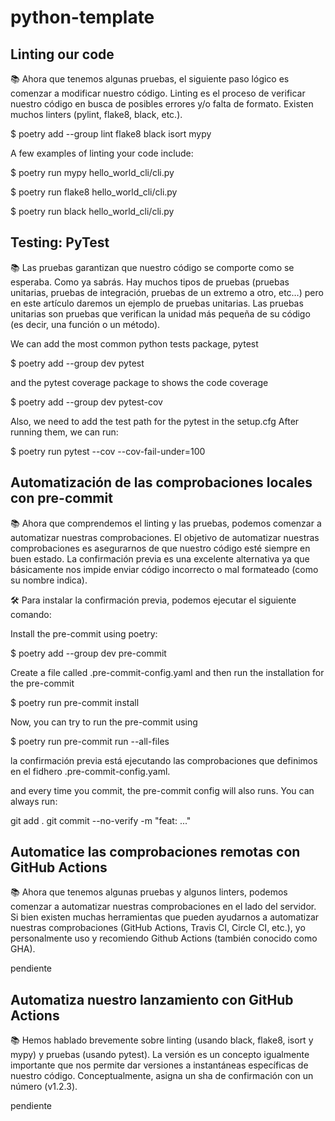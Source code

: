 # python-template

## Linting our code

📚 Ahora que tenemos algunas pruebas, el siguiente paso lógico es comenzar a modificar nuestro código. Linting es el proceso de verificar nuestro código en busca de posibles errores y/o falta de formato. Existen muchos linters (pylint, flake8, black, etc.).

$ poetry add --group lint flake8 black isort mypy

A few examples of linting your code include:

$ poetry run mypy hello_world_cli/cli.py

$ poetry run flake8 hello_world_cli/cli.py

$ poetry run black hello_world_cli/cli.py

## Testing: PyTest

📚 Las pruebas garantizan que nuestro código se comporte como se esperaba. Como ya sabrás. Hay muchos tipos de pruebas (pruebas unitarias, pruebas de integración, pruebas de un extremo a otro, etc…) pero en este artículo daremos un ejemplo de pruebas unitarias. Las pruebas unitarias son pruebas que verifican la unidad más pequeña de su código (es decir, una función o un método).

We can add the most common python tests package, pytest

$ poetry add --group dev pytest

and the pytest coverage package to shows the code coverage

$ poetry add --group dev pytest-cov

Also, we need to add the test path for the pytest in the setup.cfg
After running them, we can run:

$ poetry run pytest --cov --cov-fail-under=100

## Automatización de las comprobaciones locales con pre-commit

📚 Ahora que comprendemos el linting y las pruebas, podemos comenzar a automatizar nuestras comprobaciones. El objetivo de automatizar nuestras comprobaciones es asegurarnos de que nuestro código esté siempre en buen estado. La confirmación previa es una excelente alternativa ya que básicamente nos impide enviar código incorrecto o mal formateado (como su nombre indica).

🛠️ Para instalar la confirmación previa, podemos ejecutar el siguiente comando:

Install the pre-commit using poetry:

$ poetry add --group dev pre-commit

Create a file called .pre-commit-config.yaml and then run the installation for the pre-commit

$ poetry run pre-commit install

Now, you can try to run the pre-commit using

$ poetry run pre-commit run --all-files

la confirmación previa está ejecutando las comprobaciones que definimos en el 
fidhero .pre-commit-config.yaml.

and every time you commit, the pre-commit config will also runs.
You can always run:

git add .
git commit --no-verify -m "feat: ..."

## Automatice las comprobaciones remotas con GitHub Actions

📚 Ahora que tenemos algunas pruebas y algunos linters, podemos comenzar a automatizar nuestras comprobaciones en el lado del servidor. Si bien existen muchas herramientas que pueden ayudarnos a automatizar nuestras comprobaciones (GitHub Actions, Travis CI, Circle CI, etc.), yo personalmente uso y recomiendo Github Actions (también conocido como GHA).

pendiente

## Automatiza nuestro lanzamiento con GitHub Actions

📚 Hemos hablado brevemente sobre linting (usando black, flake8, isort y mypy) y pruebas (usando pytest). La versión es un concepto igualmente importante que nos permite dar versiones a instantáneas específicas de nuestro código. Conceptualmente, asigna un sha de confirmación con un número (v1.2.3).

pendiente